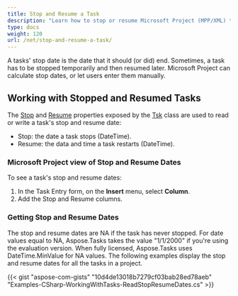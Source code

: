 ```yaml
---
title: Stop and Resume a Task
description: "Learn how to stop or resume Microsoft Project (MPP/XML) tasks using Aspose.Tasks for .NET."
type: docs
weight: 120
url: /net/stop-and-resume-a-task/
---
```


A tasks' stop date is the date that it should (or did) end. Sometimes, a task has to be stopped temporarily and then resumed later. Microsoft Project can calculate stop dates, or let users enter them manually.

## **Working with Stopped and Resumed Tasks**
The [Stop](https://apireference.aspose.com/tasks/net/aspose.tasks/tsk/fields/stop) and [Resume](https://apireference.aspose.com/tasks/net/aspose.tasks/tsk/fields/resume) properties exposed by the [Tsk](https://apireference.aspose.com/tasks/net/aspose.tasks/tsk) class are used to read or write a task's stop and resume date:

- Stop: the date a task stops (DateTime).
- Resume: the data and time a task restarts (DateTime).

### **Microsoft Project view of Stop and Resume Dates**
To see a task's stop and resume dates:

1. In the Task Entry form, on the **Insert** menu, select **Column**.
2. Add the Stop and Resume columns.

### **Getting Stop and Resume Dates**
The stop and resume dates are NA if the task has never stopped. For date values equal to NA, Aspose.Tasks takes the value "1/1/2000" if you're using the evaluation version. When fully licensed, Aspose.Tasks uses DateTime.MinValue for NA values. The following examples display the stop and resume dates for all the tasks in a project.

{{< gist "aspose-com-gists" "10d4de13018b7279cf03bab28ed78aeb" "Examples-CSharp-WorkingWithTasks-ReadStopResumeDates.cs" >}}

